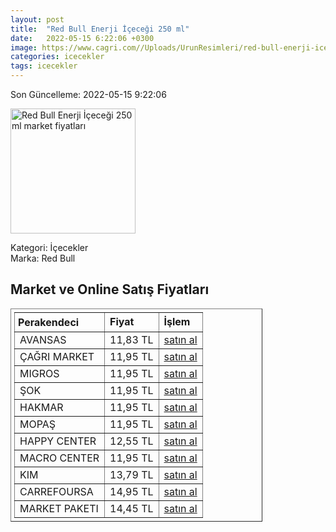 ```yaml
---
layout: post
title:  "Red Bull Enerji İçeceği 250 ml"
date:   2022-05-15 6:22:06 +0300
image: https://www.cagri.com//Uploads/UrunResimleri/red-bull-enerji-icecegi-250-ml--4004-.jpg
categories: icecekler
tags: icecekler
---
```


Son Güncelleme: 2022-05-15 9:22:06

<img src="https://www.cagri.com//Uploads/UrunResimleri/red-bull-enerji-icecegi-250-ml--4004-.jpg" width="200" alt="Red Bull Enerji İçeceği 250 ml market fiyatları" />

Kategori: İçecekler
<br />
Marka: Red Bull

<h2>Market ve Online Satış Fiyatları</h2>

<table border="1" style="padding: 5px;width:80%;">
  <tr>
    <td style="padding: 5px;"><strong>Perakendeci</strong></td>
    <td><strong>Fiyat</strong></td>
    <td><strong>İşlem</strong></td>
  </tr>
  <tr>
              <td title="Avansas">AVANSAS</td>
              <td>11,83 TL</td>
              <td><a title="Avansas" target="_blank" href="https://www.avansas.com/red-bull-enerji-icecegi-kutu-250-ml-p-79402">satın al</a></td>
            </tr><tr>
              <td title="Çağrı Market">ÇAĞRI MARKET</td>
              <td>11,95 TL</td>
              <td><a title="Çağrı Market" target="_blank" href="https://www.cagri.com/red-bull-enerji-icecegi-250-ml">satın al</a></td>
            </tr><tr>
              <td title="Migros">MIGROS</td>
              <td>11,95 TL</td>
              <td><a title="Migros" target="_blank" href="https://www.migros.com.tr/red-bull-enerji-icecegi-250-ml-p-7bbfce">satın al</a></td>
            </tr><tr>
              <td title="Şok">ŞOK</td>
              <td>11,95 TL</td>
              <td><a title="Şok" target="_blank" href="https://www.sokmarket.com.tr/enerji-icecegi-250-ml-p-2138/">satın al</a></td>
            </tr><tr>
              <td title="Hakmar">HAKMAR</td>
              <td>11,95 TL</td>
              <td><a title="Hakmar" target="_blank" href="https://www.hakmarexpress.com.tr/urun/gida-red-bull-enerji-icecegi-250-ml">satın al</a></td>
            </tr><tr>
              <td title="Mopaş">MOPAŞ</td>
              <td>11,95 TL</td>
              <td><a title="Mopaş" target="_blank" href="https://www.mopas.com.tr/red-bull-sekeriz-250-ml/p/495457">satın al</a></td>
            </tr><tr>
              <td title="Happy Center">HAPPY CENTER</td>
              <td>12,55 TL</td>
              <td><a title="Happy Center" target="_blank" href="https://www.happycenter.com.tr/Red_Bull_250_Ml_Bule">satın al</a></td>
            </tr><tr>
              <td title="Macro Center">MACRO CENTER</td>
              <td>11,95 TL</td>
              <td><a title="Macro Center" target="_blank" href="https://www.macrocenter.com.tr/red-bull-enerji-icecegi-250-ml-p-7bbfce">satın al</a></td>
            </tr><tr>
              <td title="Kim">KIM</td>
              <td>13,79 TL</td>
              <td><a title="Kim" target="_blank" href="https://www.kimgeldi.com/red-bull-250-ml-sekersiz">satın al</a></td>
            </tr><tr>
              <td title="CarrefourSA">CARREFOURSA</td>
              <td>14,95 TL</td>
              <td><a title="CarrefourSA" target="_blank" href="https://www.carrefoursa.com/red-bull-enerji-icecegi-250-ml-p-30097269">satın al</a></td>
            </tr><tr>
              <td title="Market Paketi">MARKET PAKETI</td>
              <td>14,45 TL</td>
              <td><a title="Market Paketi" target="_blank" href="https://www.marketpaketi.com.tr/red-bull-enerji-icecegi-white-edition-250-ml-p-552763">satın al</a></td>
            </tr>
</table>
